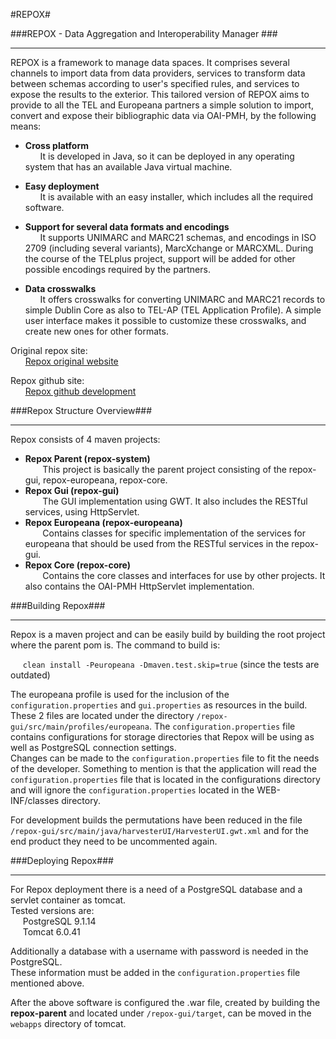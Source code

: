#REPOX#

###REPOX - Data Aggregation and Interoperability Manager ###
- - - 
REPOX is a framework to manage data spaces. It comprises several channels to import data from data providers, services to transform data between schemas according to user's specified rules, and services to expose the results to the exterior. This tailored version of REPOX aims to provide to all the TEL and Europeana partners a simple solution to import, convert and expose their bibliographic data via OAI-PMH, by the following means:

* __Cross platform__  
&nbsp;&nbsp;&nbsp;&nbsp;&nbsp;&nbsp;It is developed in Java, so it can be deployed in any operating system that has an available Java virtual machine.

* __Easy deployment__  
&nbsp;&nbsp;&nbsp;&nbsp;&nbsp;&nbsp;It is available with an easy installer, which includes all the required software.

* __Support for several data formats and encodings__  
&nbsp;&nbsp;&nbsp;&nbsp;&nbsp;&nbsp;It supports UNIMARC and MARC21 schemas, and encodings in ISO 2709 (including several variants), MarcXchange or MARCXML. During the course of the TELplus project, support will be added for other possible encodings required by the partners.

* __Data crosswalks__  
&nbsp;&nbsp;&nbsp;&nbsp;&nbsp;&nbsp;It offers crosswalks for converting UNIMARC and MARC21 records to simple Dublin Core as also to TEL-AP (TEL Application Profile). A simple user interface makes it possible to customize these crosswalks, and create new ones for other formats.

Original repox site:  
&nbsp;&nbsp;&nbsp;&nbsp;&nbsp;&nbsp;[Repox original website](http://repox.ist.utl.pt/ "Repox original website")

Repox github site:  
&nbsp;&nbsp;&nbsp;&nbsp;&nbsp;&nbsp;[Repox github development](https://github.com/europeana/repox2 "Repox github development")

###Repox Structure Overview###
- - - 
Repox consists of 4 maven projects:

* __Repox Parent (repox-system)__  
&nbsp;&nbsp;&nbsp;&nbsp;&nbsp;&nbsp; This project is basically the parent project consisting of the repox-gui, repox-europeana, repox-core.
* __Repox Gui (repox-gui)__  
&nbsp;&nbsp;&nbsp;&nbsp;&nbsp;&nbsp; The GUI implementation using GWT. It also includes the RESTful services, using HttpServlet.
* __Repox Europeana (repox-europeana)__  
&nbsp;&nbsp;&nbsp;&nbsp;&nbsp;&nbsp; Contains classes for specific implementation of the services for europeana that should be used from the RESTful services in the repox-gui.
* __Repox Core (repox-core)__  
&nbsp;&nbsp;&nbsp;&nbsp;&nbsp;&nbsp; Contains the core classes and interfaces for use by other projects. It also contains the OAI-PMH HttpServlet implementation.

###Building Repox###
- - -
Repox is a maven project and can be easily build by building the root project where the parent pom is.
The command to build is:

&nbsp;&nbsp;&nbsp;&nbsp; `clean install -Peuropeana -Dmaven.test.skip=true` (since the tests are outdated)

The europeana profile is used for the inclusion of the `configuration.properties` and `gui.properties` as resources in the build.  
These 2 files are located under the directory `/repox-gui/src/main/profiles/europeana`.
The `configuration.properties` file contains configurations for storage directories that Repox will be using as well as PostgreSQL connection settings.  
Changes can be made to the `configuration.properties` file to fit the needs of the developer.
Something to mention is that the application will read the `configuration.properties` file that is located in the configurations directory and will ignore the `configuration.properties` located in the WEB-INF/classes directory.

For development builds the permutations have been reduced in the file `/repox-gui/src/main/java/harvesterUI/HarvesterUI.gwt.xml` and for the end product they need to be uncommented again.

###Deploying Repox###
- - -
For Repox deployment there is a need of a PostgreSQL database and a servlet container as tomcat.  
Tested versions are:  
&nbsp;&nbsp;&nbsp;&nbsp; PostgreSQL 9.1.14  
&nbsp;&nbsp;&nbsp;&nbsp; Tomcat 6.0.41  

Additionally a database with a username with password is needed in the PostgreSQL.  
These information must be added in the `configuration.properties` file mentioned above.  

After the above software is configured the .war file, created by building the <b>repox-parent</b> and located under `/repox-gui/target`, can be moved in the `webapps` directory of tomcat.